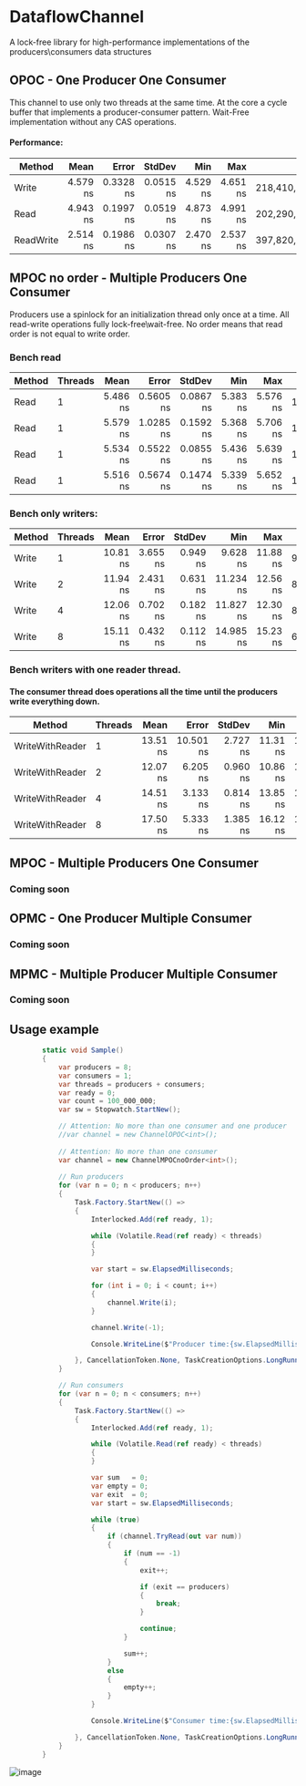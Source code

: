 # DataflowChannel
A lock-free library for high-performance implementations of the producers\consumers data structures

## OPOC - One Producer One Consumer
This channel to use only two threads at the same time.
At the core a cycle buffer that implements a producer-consumer pattern. 
Wait-Free implementation without any CAS operations.

#### Performance:
|    Method |     Mean |     Error |    StdDev |      Min |      Max |          Op/s |
|---------- |---------:|----------:|----------:|---------:|---------:|--------------:|
|     Write | 4.579 ns | 0.3328 ns | 0.0515 ns | 4.529 ns | 4.651 ns | 218,410,951.1 |
|      Read | 4.943 ns | 0.1997 ns | 0.0519 ns | 4.873 ns | 4.991 ns | 202,290,061.0 |
| ReadWrite | 2.514 ns | 0.1986 ns | 0.0307 ns | 2.470 ns | 2.537 ns | 397,820,105.0 |

## MPOC no order - Multiple Producers One Consumer
Producers use a spinlock for an initialization thread only once at a time.
All read-write operations fully lock-free\wait-free.
No order means that read order is not equal to write order.

### Bench read
| Method | Threads |     Mean |     Error |    StdDev |      Min |      Max |          Op/s |     Op/s total |
|------- |-------- |---------:|----------:|----------:|---------:|---------:|--------------:|--------------- |
|   Read |       1 | 5.486 ns | 0.5605 ns | 0.0867 ns | 5.383 ns | 5.576 ns | 182,277,205.5 | 182,277,205.50 |
|   Read |       1 | 5.579 ns | 1.0285 ns | 0.1592 ns | 5.368 ns | 5.706 ns | 179,246,162.3 | 179,246,162.30 |
|   Read |       1 | 5.534 ns | 0.5522 ns | 0.0855 ns | 5.436 ns | 5.639 ns | 180,693,096.3 | 180,693,096.30 |
|   Read |       1 | 5.516 ns | 0.5674 ns | 0.1474 ns | 5.339 ns | 5.652 ns | 181,305,252.8 | 181,305,252.80 |

### Bench only writers:
| Method | Threads |     Mean |    Error |   StdDev |       Min |      Max |         Op/s |     Op/s total |
|------- |-------- |---------:|---------:|---------:|----------:|---------:|-------------:|--------------- |
|  Write |       1 | 10.81 ns | 3.655 ns | 0.949 ns |  9.628 ns | 11.88 ns | 92,503,720.5 |  92,503,720.50 |
|  Write |       2 | 11.94 ns | 2.431 ns | 0.631 ns | 11.234 ns | 12.56 ns | 83,753,388.7 | 167,506,777.40 |
|  Write |       4 | 12.06 ns | 0.702 ns | 0.182 ns | 11.827 ns | 12.30 ns | 82,945,042.7 | 331,780,170.80 |
|  Write |       8 | 15.11 ns | 0.432 ns | 0.112 ns | 14.985 ns | 15.23 ns | 66,184,357.4 | 529,474,859.20 |

### Bench writers with one reader thread. 
#### The consumer thread does operations all the time until the producers write everything down.
|          Method | Threads |     Mean |     Error |   StdDev |      Min |      Max |         Op/s |     Op/s total |
|---------------- |-------- |---------:|----------:|---------:|---------:|---------:|-------------:|--------------- |
| WriteWithReader |       1 | 13.51 ns | 10.501 ns | 2.727 ns | 11.31 ns | 17.91 ns | 74,023,925.3 |  74,023,925.30 |
| WriteWithReader |       2 | 12.07 ns |  6.205 ns | 0.960 ns | 10.86 ns | 13.04 ns | 82,876,339.4 | 165,752,678.80 |
| WriteWithReader |       4 | 14.51 ns |  3.133 ns | 0.814 ns | 13.85 ns | 15.80 ns | 68,905,927.4 | 275,623,709.60 |
| WriteWithReader |       8 | 17.50 ns |  5.333 ns | 1.385 ns | 16.12 ns | 19.48 ns | 57,134,765.9 | 457,078,127.20 |




## MPOC - Multiple Producers One Consumer
### Coming soon
## OPMC - One Producer Multiple Consumer
### Coming soon
## MPMC - Multiple Producer Multiple Consumer
### Coming soon

## Usage example
```c#
        static void Sample()
        {
            var producers = 8;
            var consumers = 1;
            var threads = producers + consumers;
            var ready = 0;
            var count = 100_000_000;
            var sw = Stopwatch.StartNew();

            // Attention: No more than one consumer and one producer
            //var channel = new ChannelOPOC<int>();
            
            // Attention: No more than one consumer
            var channel = new ChannelMPOCnoOrder<int>();
            
            // Run producers
            for (var n = 0; n < producers; n++)
            {
                Task.Factory.StartNew(() =>
                {
                    Interlocked.Add(ref ready, 1);

                    while (Volatile.Read(ref ready) < threads)
                    {
                    }

                    var start = sw.ElapsedMilliseconds;

                    for (int i = 0; i < count; i++)
                    {
                        channel.Write(i);
                    }

                    channel.Write(-1);

                    Console.WriteLine($"Producer time:{sw.ElapsedMilliseconds - start}, thread:{Thread.CurrentThread.ManagedThreadId}");

                }, CancellationToken.None, TaskCreationOptions.LongRunning, TaskScheduler.Default);
            }

            // Run consumers
            for (var n = 0; n < consumers; n++)
            {
                Task.Factory.StartNew(() =>
                {
                    Interlocked.Add(ref ready, 1);

                    while (Volatile.Read(ref ready) < threads)
                    {
                    }

                    var sum   = 0;
                    var empty = 0;
                    var exit  = 0;
                    var start = sw.ElapsedMilliseconds;

                    while (true)
                    {
                        if (channel.TryRead(out var num))
                        {
                            if (num == -1)
                            {
                                exit++;

                                if (exit == producers)
                                {
                                    break;
                                }

                                continue;
                            }

                            sum++;
                        }
                        else
                        {
                            empty++;
                        }
                    }

                    Console.WriteLine($"Consumer time:{sw.ElapsedMilliseconds - start}, thread:{Thread.CurrentThread.ManagedThreadId}, sum:{sum}, empty reads:{empty}");

                }, CancellationToken.None, TaskCreationOptions.LongRunning, TaskScheduler.Default);
            }
        }
```

![image](https://user-images.githubusercontent.com/41398/172729195-bd3a10c8-0a6b-4a1d-853e-1c47bfe124f6.png)

